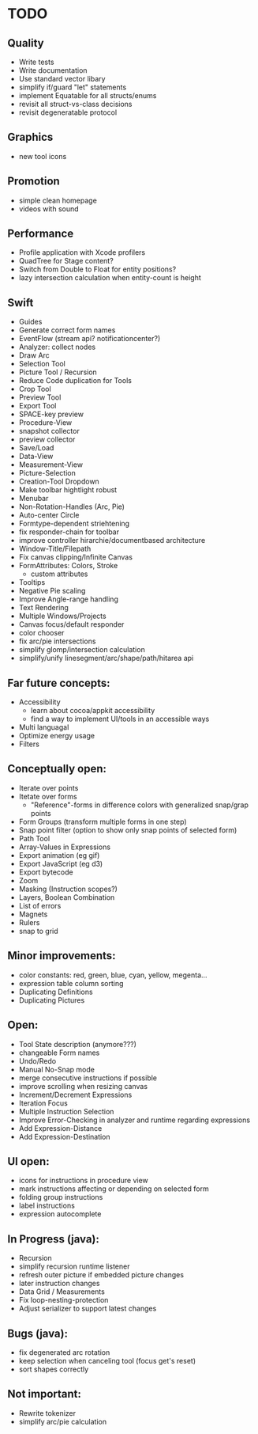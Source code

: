 TODO
====

Quality
-------
 - Write tests
 - Write documentation
 - Use standard vector libary
 - simplify if/guard "let" statements
 - implement Equatable for all structs/enums
 - revisit all struct-vs-class decisions
 - revisit degeneratable protocol

Graphics
--------
 - new tool icons

Promotion
---------
 - simple clean homepage
 - videos with sound
 
Performance
-----------
 - Profile application with Xcode profilers
 - QuadTree for Stage content?
 - Switch from Double to Float for entity positions?
 - lazy intersection calculation when entity-count is height

Swift
-----
 - Guides
 - Generate correct form names
 - EventFlow (stream api? notificationcenter?)
 - Analyzer: collect nodes
 - Draw Arc
 - Selection Tool
 - Picture Tool / Recursion
 - Reduce Code duplication for Tools
 - Crop Tool
 - Preview Tool
 - Export Tool
 - SPACE-key preview
 - Procedure-View
 - snapshot collector
 - preview collector
 - Save/Load
 - Data-View
 - Measurement-View
 - Picture-Selection
 - Creation-Tool Dropdown
 - Make toolbar hightlight robust
 - Menubar
 - Non-Rotation-Handles (Arc, Pie)
 - Auto-center Circle
 - Formtype-dependent striehtening
 - fix responder-chain for toolbar
 - improve controller hirarchie/documentbased architecture
 - Window-Title/Filepath
 - Fix canvas clipping/Infinite Canvas
 - FormAttributes: Colors, Stroke
    - custom attributes
 - Tooltips
 - Negative Pie scaling
 - Improve Angle-range handling
 - Text Rendering
 - Multiple Windows/Projects
 - Canvas focus/default responder
 - color chooser
 - fix arc/pie intersections
 - simplify glomp/intersection calculation
 - simplify/unify linesegment/arc/shape/path/hitarea api

Far future concepts:
--------------------
 - Accessibility
    - learn about cocoa/appkit accessibility
    - find a way to implement UI/tools in an accessible ways
 - Multi languagal
 - Optimize energy usage
 - Filters

Conceptually open:
------------------
 - Iterate over points
 - Itetate over forms
    - "Reference"-forms in difference colors with generalized snap/grap points
 - Form Groups (transform multiple forms in one step)
 - Snap point filter (option to show only snap points of selected form)
 - Path Tool
 - Array-Values in Expressions
 - Export animation (eg gif)
 - Export JavaScript (eg d3)
 - Export bytecode
 - Zoom
 - Masking (Instruction scopes?)
 - Layers, Boolean Combination
 - List of errors
 - Magnets
 - Rulers
 - snap to grid

Minor improvements:
-------------------
 - color constants: red, green, blue, cyan, yellow, megenta...
 - expression table column sorting
 - Duplicating Definitions
 - Duplicating Pictures

Open:
-----
 - Tool State description (anymore???)
 - changeable Form names
 - Undo/Redo
 - Manual No-Snap mode
 - merge consecutive instructions if possible
 - improve scrolling when resizing canvas
 - Increment/Decrement Expressions
 - Iteration Focus
 - Multiple Instruction Selection
 - Improve Error-Checking in analyzer and runtime regarding expressions
 - Add Expression-Distance
 - Add Expression-Destination

UI open:
--------
 - icons for instructions in procedure view
 - mark instructions affecting or depending on selected form
 - folding group instructions
 - label instructions
 - expression autocomplete

In Progress (java):
-------------------
 - Recursion
 - simplify recursion runtime listener
 - refresh outer picture if embedded picture changes
 - later instruction changes
 - Data Grid / Measurements
 - Fix loop-nesting-protection
 - Adjust serializer to support latest changes

Bugs (java):
------------
 - fix degenerated arc rotation
 - keep selection when canceling tool (focus get's reset)
 - sort shapes correctly

Not important:
--------------
 - Rewrite tokenizer
 - simplify arc/pie calculation
